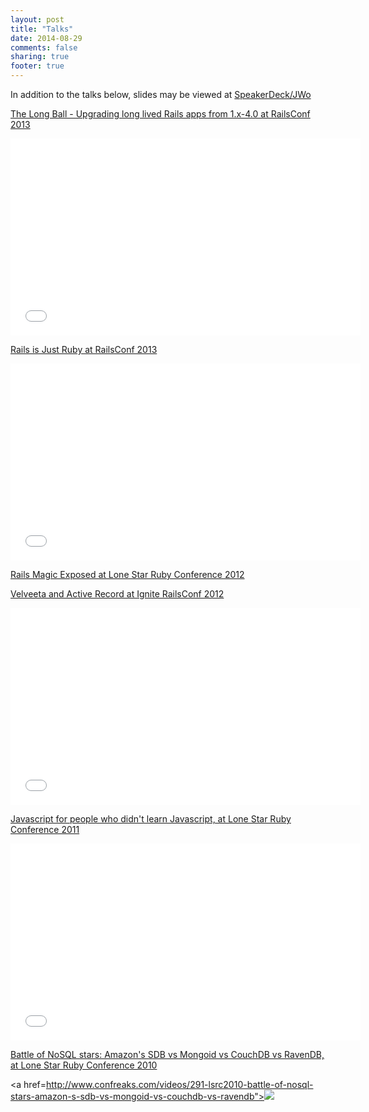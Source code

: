 ```yaml
---
layout: post
title: "Talks"
date: 2014-08-29
comments: false
sharing: true
footer: true
---
```


In addition to the talks below, slides may be viewed at [SpeakerDeck/JWo](https://speakerdeck.com/jwo)

[The Long Ball - Upgrading long lived Rails apps from 1.x-4.0 at RailsConf 2013](http://www.confreaks.com/videos/2490-railsconf2013-the-long-ball-upgrading-long-lived-rails-apps-from-1-x-4-0)

 <iframe width="560" height="315" src="//www.youtube.com/embed/97fpzfRGTcs" frameborder="0" allowfullscreen></iframe> 

[Rails is Just Ruby at RailsConf 2013](http://www.confreaks.com/videos/2522-railsconf2013-rails-is-just-ruby)

 <iframe width="560" height="315" src="//www.youtube.com/embed/Nqr_j4j26Uk" frameborder="0" allowfullscreen></iframe>

[Rails Magic Exposed at Lone Star Ruby Conference 2012](https://speakerdeck.com/jwo/rails-magic-exposed)

<script async class="speakerdeck-embed" data-id="50267db6eb0115000203c1b2" data-ratio="1.2994923857868" src="//speakerdeck.com/assets/embed.js"></script>

[Velveeta and Active Record at Ignite RailsConf 2012](http://www.confreaks.com/videos/1130-igniterails2012-velveeta-and-active-record)

 <iframe width="560" height="315" src="//www.youtube.com/embed/Ucma74yqH6w" frameborder="0" allowfullscreen></iframe>

[Javascript for people who didn't learn Javascript, at Lone Star Ruby Conference 2011](http://www.confreaks.com/videos/2525-lsrc2011-javascript-for-people-who-didn-t-learn-javascript)
  
  <iframe width="560" height="315" src="//www.youtube.com/embed/TDGSFd7YnB4" frameborder="0" allowfullscreen></iframe>

[Battle of NoSQL stars: Amazon's SDB vs Mongoid vs CouchDB vs RavenDB, at Lone Star Ruby Conference 2010](http://www.confreaks.com/videos/291-lsrc2010-battle-of-nosql-stars-amazon-s-sdb-vs-mongoid-vs-couchdb-vs-ravendb)

  <a href=http://www.confreaks.com/videos/291-lsrc2010-battle-of-nosql-stars-amazon-s-sdb-vs-mongoid-vs-couchdb-vs-ravendb"><img src="http://www.confreaks.com/system/videos/images/291/preview/vlcsnap-2010-09-11-00h40m12s85.png"></a>


